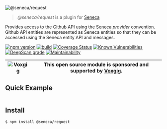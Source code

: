 ![@seneca/request](http://senecajs.org/files/assets/seneca-logo.png)

> _@seneca/request_ is a plugin for [Seneca](http://senecajs.org)


Provides access to the Github API using the Seneca *provider*
convention. Github API entities are represented as Seneca entities so
that they can be accessed using the Seneca entity API and messages.


[![npm version](https://img.shields.io/npm/v/@seneca/request.svg)](https://npmjs.com/package/@seneca/request)
[![build](https://github.com/senecajs/seneca-request/actions/workflows/build.yml/badge.svg)](https://github.com/senecajs/seneca-request/actions/workflows/build.yml)
[![Coverage Status](https://coveralls.io/repos/github/senecajs/request/badge.svg?branch=main)](https://coveralls.io/github/senecajs/request?branch=main)
[![Known Vulnerabilities](https://snyk.io/test/github/senecajs/seneca-request/badge.svg)](https://snyk.io/test/github/senecajs/seneca-request)
[![DeepScan grade](https://deepscan.io/api/teams/5016/projects/20269/branches/548519/badge/grade.svg)](https://deepscan.io/dashboard#view=project&tid=5016&pid=20269&bid=548519)
[![Maintainability](https://api.codeclimate.com/v1/badges/a959a0996a357735c1d1/maintainability)](https://codeclimate.com/github/senecajs/request/maintainability)


| ![Voxgig](https://www.voxgig.com/res/img/vgt01r.png) | This open source module is sponsored and supported by [Voxgig](https://www.voxgig.com). |
|---|---|


## Quick Example


```js


```

## Install

```sh
$ npm install @seneca/request
```



<!--START:options-->
<!--END:options-->

<!--START:action-list-->
<!--END:action-list-->

<!--START:action-desc-->
<!--END:action-desc-->
